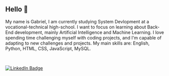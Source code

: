 ## Hello 👋
<p> My name is Gabriel, I am currently studying System Devlopment at a vocational-technical high-school. I want to focus on learning about Back-End development, mainly Artificial Intelligence and Machine Learning. I love spending time challenging myself with coding projects, and I'm capable of adapting to new challenges and projects. My main skills are: English, Python, HTML, CSS, JavaScript, MySQL. </p>
<br>

[![LinkedIn Badge](https://img.shields.io/badge/LinkedIn-0077B5?style=for-the-badge&logo=linkedin&logoColor=white)](#) 
